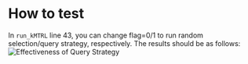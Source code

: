 How to test
=========================================
In `run_kMTRL` line 43, you can change flag=0/1 to run random selection/query strategy, respectively. 
The results should be as follows:
![Effectiveness of Query Strategy](https://github.com/illidanlab/iMTL/blob/master/iMTRL/results/kMTRL_results.png)
